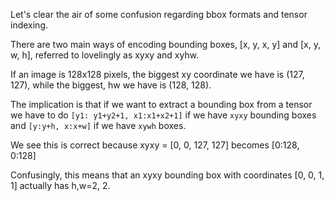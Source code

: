 Let's clear the air of some confusion regarding bbox formats and tensor indexing.

There are two main ways of encoding bounding boxes, [x, y, x, y] and [x, y, w, h], referred to lovelingly as xyxy and xyhw. 

If an image is 128x128 pixels, the biggest xy coordinate we have is (127, 127), while the biggest, hw we have is (128, 128).

The implication is that if we want to extract a bounding box from a tensor we have to do `[y1: y1+y2+1, x1:x1+x2+1]` if we have `xyxy` bounding boxes and `[y:y+h, x:x+w]` if we have `xywh` boxes.

We see this is correct because xyxy = [0, 0, 127, 127] becomes [0:128, 0:128]

Confusingly, this means that an xyxy bounding box with coordinates [0, 0, 1, 1] actually has h,w=2, 2.